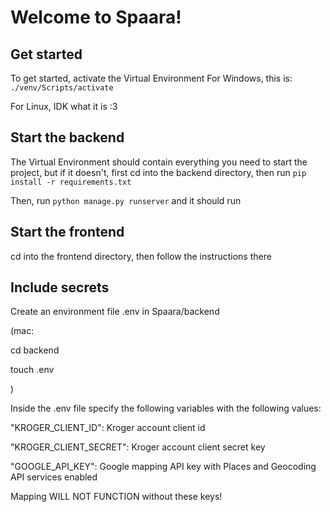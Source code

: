 # Welcome to Spaara!

## Get started
To get started, activate the Virtual Environment
For Windows, this is:
``./venv/Scripts/activate`` 

For Linux, IDK what it is :3

## Start the backend
The Virtual Environment should contain everything 
you need to start the project, but if it doesn't,
first cd into the backend directory, then
run ``pip install -r requirements.txt`` 

Then, run ``python manage.py runserver`` and it should run

## Start the frontend

cd into the frontend directory, then follow the 
instructions there

## Include secrets

Create an environment file .env in Spaara/backend 

(mac: 

cd backend

touch .env

)

Inside the .env file specify the following variables with the following values:

"KROGER_CLIENT_ID": Kroger account client id

"KROGER_CLIENT_SECRET": Kroger account client secret key

"GOOGLE_API_KEY": Google mapping API key with Places and Geocoding API services enabled

Mapping WILL NOT FUNCTION without these keys!
